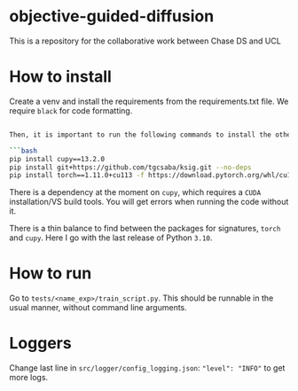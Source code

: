 # objective-guided-diffusion
This is a repository for the collaborative work between Chase DS and UCL


# How to install

Create a venv and install the requirements from the requirements.txt file.
We require `black` for code formatting.

```bash

Then, it is important to run the following commands to install the other dependencies (and which cannot be added to the requirements file directly):

```bash
pip install cupy==13.2.0
pip install git+https://github.com/tgcsaba/ksig.git --no-deps
pip install torch==1.11.0+cu113 -f https://download.pytorch.org/whl/cu113/torch_stable.html
```
There is a dependency at the moment on `cupy`, which requires a `CUDA` installation/VS build tools. You will get errors when running the code without it.

There is a thin balance to find between the packages for signatures, `torch` and `cupy`.
Here I go with the last release of Python `3.10`.

# How to run

Go to `tests/<name_exp>/train_script.py`. This should be runnable in the usual manner, without command line arguments.

# Loggers
Change last line in `src/logger/config_logging.json`: `"level": "INFO"` to get more logs.